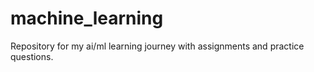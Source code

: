 # machine_learning
Repository for my ai/ml learning journey with assignments and practice questions.
